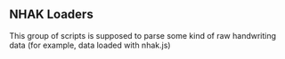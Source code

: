 ## NHAK Loaders

This group of scripts is supposed to parse some kind of raw handwriting data (for example, data loaded with nhak.js)

